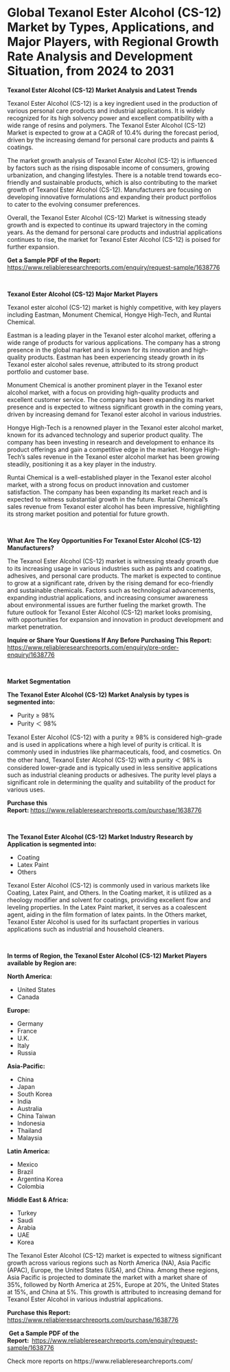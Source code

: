 <p><h1>Global Texanol Ester Alcohol (CS-12) Market by Types, Applications, and Major Players, with Regional Growth Rate Analysis and Development Situation, from 2024 to 2031</h1></p><p><strong>Texanol Ester Alcohol (CS-12) Market Analysis and Latest Trends</strong></p>
<p><p>Texanol Ester Alcohol (CS-12) is a key ingredient used in the production of various personal care products and industrial applications. It is widely recognized for its high solvency power and excellent compatibility with a wide range of resins and polymers. The Texanol Ester Alcohol (CS-12) Market is expected to grow at a CAGR of 10.4% during the forecast period, driven by the increasing demand for personal care products and paints & coatings.</p><p>The market growth analysis of Texanol Ester Alcohol (CS-12) is influenced by factors such as the rising disposable income of consumers, growing urbanization, and changing lifestyles. There is a notable trend towards eco-friendly and sustainable products, which is also contributing to the market growth of Texanol Ester Alcohol (CS-12). Manufacturers are focusing on developing innovative formulations and expanding their product portfolios to cater to the evolving consumer preferences.</p><p>Overall, the Texanol Ester Alcohol (CS-12) Market is witnessing steady growth and is expected to continue its upward trajectory in the coming years. As the demand for personal care products and industrial applications continues to rise, the market for Texanol Ester Alcohol (CS-12) is poised for further expansion.</p></p>
<p><strong>Get a Sample PDF of the Report:&nbsp;</strong> <a href="https://www.reliableresearchreports.com/enquiry/request-sample/1638776">https://www.reliableresearchreports.com/enquiry/request-sample/1638776</a></p>
<p>&nbsp;</p>
<p><strong>Texanol Ester Alcohol (CS-12) Major Market Players</strong></p>
<p><p>Texanol ester alcohol (CS-12) market is highly competitive, with key players including Eastman, Monument Chemical, Hongye High-Tech, and Runtai Chemical.</p><p>Eastman is a leading player in the Texanol ester alcohol market, offering a wide range of products for various applications. The company has a strong presence in the global market and is known for its innovation and high-quality products. Eastman has been experiencing steady growth in its Texanol ester alcohol sales revenue, attributed to its strong product portfolio and customer base.</p><p>Monument Chemical is another prominent player in the Texanol ester alcohol market, with a focus on providing high-quality products and excellent customer service. The company has been expanding its market presence and is expected to witness significant growth in the coming years, driven by increasing demand for Texanol ester alcohol in various industries.</p><p>Hongye High-Tech is a renowned player in the Texanol ester alcohol market, known for its advanced technology and superior product quality. The company has been investing in research and development to enhance its product offerings and gain a competitive edge in the market. Hongye High-Tech’s sales revenue in the Texanol ester alcohol market has been growing steadily, positioning it as a key player in the industry.</p><p>Runtai Chemical is a well-established player in the Texanol ester alcohol market, with a strong focus on product innovation and customer satisfaction. The company has been expanding its market reach and is expected to witness substantial growth in the future. Runtai Chemical’s sales revenue from Texanol ester alcohol has been impressive, highlighting its strong market position and potential for future growth.</p></p>
<p>&nbsp;</p>
<p><strong>What Are The Key Opportunities For Texanol Ester Alcohol (CS-12) Manufacturers?</strong></p>
<p><p>The Texanol Ester Alcohol (CS-12) market is witnessing steady growth due to its increasing usage in various industries such as paints and coatings, adhesives, and personal care products. The market is expected to continue to grow at a significant rate, driven by the rising demand for eco-friendly and sustainable chemicals. Factors such as technological advancements, expanding industrial applications, and increasing consumer awareness about environmental issues are further fueling the market growth. The future outlook for Texanol Ester Alcohol (CS-12) market looks promising, with opportunities for expansion and innovation in product development and market penetration.</p></p>
<p><strong>Inquire or Share Your Questions If Any Before Purchasing This Report:</strong> <a href="https://www.reliableresearchreports.com/enquiry/pre-order-enquiry/1638776">https://www.reliableresearchreports.com/enquiry/pre-order-enquiry/1638776</a></p>
<p>&nbsp;</p>
<p><strong>Market Segmentation</strong></p>
<p><strong>The Texanol Ester Alcohol (CS-12) Market Analysis by types is segmented into:</strong></p>
<p><ul><li>Purity ≥ 98%</li><li>Purity ＜ 98%</li></ul></p>
<p><p>Texanol Ester Alcohol (CS-12) with a purity ≥ 98% is considered high-grade and is used in applications where a high level of purity is critical. It is commonly used in industries like pharmaceuticals, food, and cosmetics. On the other hand, Texanol Ester Alcohol (CS-12) with a purity ＜ 98% is considered lower-grade and is typically used in less sensitive applications such as industrial cleaning products or adhesives. The purity level plays a significant role in determining the quality and suitability of the product for various uses.</p></p>
<p><strong>Purchase this Report:&nbsp;</strong><a href="https://www.reliableresearchreports.com/purchase/1638776">https://www.reliableresearchreports.com/purchase/1638776</a></p>
<p>&nbsp;</p>
<p><strong>The Texanol Ester Alcohol (CS-12) Market Industry Research by Application is segmented into:</strong></p>
<p><ul><li>Coating</li><li>Latex Paint</li><li>Others</li></ul></p>
<p><p>Texanol Ester Alcohol (CS-12) is commonly used in various markets like Coating, Latex Paint, and Others. In the Coating market, it is utilized as a rheology modifier and solvent for coatings, providing excellent flow and leveling properties. In the Latex Paint market, it serves as a coalescent agent, aiding in the film formation of latex paints. In the Others market, Texanol Ester Alcohol is used for its surfactant properties in various applications such as industrial and household cleaners.</p></p>
<p>&nbsp;</p>
<p><strong>In terms of Region, the Texanol Ester Alcohol (CS-12) Market Players available by Region are:</strong></p>
<p>
    <p> <strong> North America: </strong>
        <ul>
            <li>United States</li>
            <li>Canada</li>
        </ul>
        </p> 
    <p> <strong> Europe: </strong>
        <ul>
            <li>Germany</li>
            <li>France</li>
            <li>U.K.</li>
            <li>Italy</li>
            <li>Russia</li>
        </ul>
        </p> 
    <p> <strong> Asia-Pacific: </strong>
        <ul>
            <li>China</li>
            <li>Japan</li>
            <li>South Korea</li>
            <li>India</li>
            <li>Australia</li>
            <li>China Taiwan</li>
            <li>Indonesia</li>
            <li>Thailand</li>
            <li>Malaysia</li>
        </ul>
        </p> 
    <p> <strong> Latin America: </strong>
        <ul>
            <li>Mexico</li>
            <li>Brazil</li>
            <li>Argentina Korea</li>
            <li>Colombia</li>
        </ul>
        </p> 
    <p> <strong> Middle East & Africa: </strong>
        <ul>
            <li>Turkey</li>
            <li>Saudi</li>
            <li>Arabia</li>
            <li>UAE</li>
            <li>Korea</li>
        </ul>
    </p>
    </p>
<p><p>The Texanol Ester Alcohol (CS-12) market is expected to witness significant growth across various regions such as North America (NA), Asia Pacific (APAC), Europe, the United States (USA), and China. Among these regions, Asia Pacific is projected to dominate the market with a market share of 35%, followed by North America at 25%, Europe at 20%, the United States at 15%, and China at 5%. This growth is attributed to increasing demand for Texanol Ester Alcohol in various industrial applications.</p></p>
<p><strong>Purchase this Report: </strong><a href="https://www.reliableresearchreports.com/purchase/1638776">https://www.reliableresearchreports.com/purchase/1638776</a></p>
<p>&nbsp;<strong>Get a Sample PDF of the Report:&nbsp;&nbsp;</strong><a href="https://www.reliableresearchreports.com/enquiry/request-sample/1638776">https://www.reliableresearchreports.com/enquiry/request-sample/1638776</a></p>
<p><strong></strong></p>
<p>Check more reports on https://www.reliableresearchreports.com/</p>